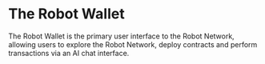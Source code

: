 # The Robot Wallet

The Robot Wallet is the primary user interface to the Robot Network, allowing users to explore the Robot Network, deploy contracts and perform transactions via an AI chat interface.